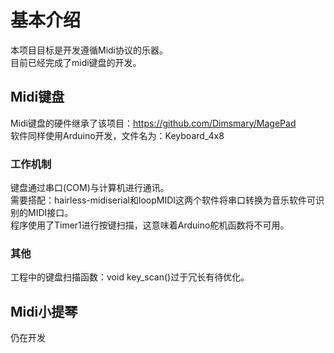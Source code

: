 # 基本介绍  
本项目目标是开发遵循Midi协议的乐器。  
目前已经完成了midi键盘的开发。

## Midi键盘
Midi键盘的硬件继承了该项目：https://github.com/Dimsmary/MagePad  
软件同样使用Arduino开发，文件名为：Keyboard_4x8  
### 工作机制
键盘通过串口(COM)与计算机进行通讯。  
需要搭配：hairless-midiserial和loopMIDI这两个软件将串口转换为音乐软件可识别的MIDI接口。  
程序使用了Timer1进行按键扫描，这意味着Arduino舵机函数将不可用。
### 其他
工程中的键盘扫描函数：void key_scan()过于冗长有待优化。
 
## Midi小提琴
仍在开发